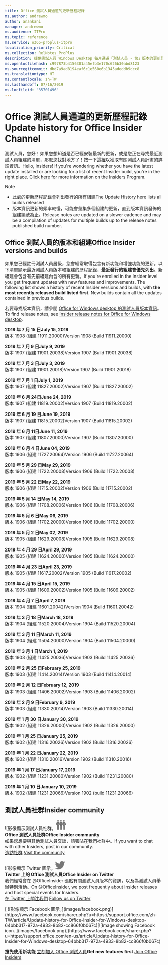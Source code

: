 ```yaml
---
title: Office 測試人員通道的更新歷程記錄
ms.author: andrewmo
author: anankani
manager: andrewmo
ms.audience: ITPro
ms.topic: reference
ms.service: o365-proplus-itpro
localization_priority: Critical
ms.collection: RelNotes_ProPlus
description: 提供測試人員 Windows Desktop 每月通道「測試人員 - 快」版本的更新歷程記錄
ms.openlocfilehash: c997873b4156301a45efb3e170c626b30abd8123
ms.sourcegitcommit: dbd7a9ad8194eaf6c1e560e6b1345adeddb9dcc8
ms.translationtype: HT
ms.contentlocale: zh-TW
ms.lasthandoff: 07/16/2019
ms.locfileid: "35701496"
---
```

# <a name="update-history-for-office-insider-channel"></a><span data-ttu-id="d7296-103">Office 測試人員通道的更新歷程記錄</span><span class="sxs-lookup"><span data-stu-id="d7296-103">Update history for Office Insider Channel</span></span>

<span data-ttu-id="d7296-p101">測試人員，您好！如果您想知道是否已經安裝最新的更新，或是您正在尋找最近測試人員組建的清單，那麼您找對地方了！按一下[這裡](https://insider.office.com/)以獲取有關測試人員計畫的詳細資訊。</span><span class="sxs-lookup"><span data-stu-id="d7296-p101">Hello, Insiders! If you're wondering whether you have the latest update installed or are looking for a list of recent Insider build, you're in the right place. Click [here](https://insider.office.com/) for more information on the Insiders Program.</span></span>

> [!NOTE]
> - <span data-ttu-id="d7296-107">此處的更新歷程記錄會列出發行的所有組建</span><span class="sxs-lookup"><span data-stu-id="d7296-107">The Update History here lists all builds released</span></span>
> - <span data-ttu-id="d7296-108">版本資訊更新的頻率較慢，可能會彙集多個組建的更新，直到版本資訊發佈的組建編號為止。</span><span class="sxs-lookup"><span data-stu-id="d7296-108">Release notes are updated on a slower cadence and may be a compilation of updates for multiple builds up to the release notes published build number.</span></span>



## <a name="office-insider-versions-and-builds"></a><span data-ttu-id="d7296-109">Office 測試人員的版本和組建</span><span class="sxs-lookup"><span data-stu-id="d7296-109">Office Insider versions and builds</span></span>

<span data-ttu-id="d7296-p102">如果您已經註冊測試人員層級，您會經常取得包含有新功能和增強功能的更新。以下清單顯示最近測試人員版本和組建的歷程記錄，**最近發行的組建會優先列出**。新組建會包含有先前組建內含的所有更新。</span><span class="sxs-lookup"><span data-stu-id="d7296-p102">If you're enrolled in the Insider level you get frequent updates with new features and improvements. The following list shows a history of recent Insider versions and builds, with **the most recently released build listed first**. New builds contain all the updates contained in previous builds.</span></span> 

<span data-ttu-id="d7296-113">若要尋找版本資訊，請參閱 [Office for Windows desktop 的測試人員版本資訊](https://docs.microsoft.com/zh-TW/OfficeUpdates/release-notes-office-insider)。</span><span class="sxs-lookup"><span data-stu-id="d7296-113">To find release notes, see [Insider release notes for Office for Windows desktop](https://docs.microsoft.com/en-us/OfficeUpdates/release-notes-office-insider).</span></span>

[//]: # (請勿移除)

<span data-ttu-id="d7296-115">**2019 年 7 月 15 日**</span><span class="sxs-lookup"><span data-stu-id="d7296-115">**July 15, 2019**</span></span><br/>
<span data-ttu-id="d7296-116">版本 1908 (組建 11911.20000)</span><span class="sxs-lookup"><span data-stu-id="d7296-116">Version 1908 (Build 11911.20000)</span></span><br/>

<span data-ttu-id="d7296-117">**2019 年 7 月 9 日**</span><span class="sxs-lookup"><span data-stu-id="d7296-117">**July 9, 2019**</span></span><br/>
<span data-ttu-id="d7296-118">版本 1907 (組建 11901.20038)</span><span class="sxs-lookup"><span data-stu-id="d7296-118">Version 1907 (Build 11901.20038)</span></span><br/>

<span data-ttu-id="d7296-119">**2019 年 7 月 3 日**</span><span class="sxs-lookup"><span data-stu-id="d7296-119">**July 3, 2019**</span></span><br/>
<span data-ttu-id="d7296-120">版本 1907 (組建 11901.20018)</span><span class="sxs-lookup"><span data-stu-id="d7296-120">Version 1907 (Build 11901.20018)</span></span><br/>

<span data-ttu-id="d7296-121">**2019 年 7 月 1 日**</span><span class="sxs-lookup"><span data-stu-id="d7296-121">**July 1, 2019**</span></span><br/>
<span data-ttu-id="d7296-122">版本 1907 (組建 11827.20002)</span><span class="sxs-lookup"><span data-stu-id="d7296-122">Version 1907 (Build 11827.20002)</span></span><br/>

<span data-ttu-id="d7296-123">**2019 年 6 月 24日**</span><span class="sxs-lookup"><span data-stu-id="d7296-123">**June 24, 2019**</span></span><br/>
<span data-ttu-id="d7296-124">版本 1907 (組建 11819.20002)</span><span class="sxs-lookup"><span data-stu-id="d7296-124">Version 1907 (Build 11819.20002)</span></span><br/>

<span data-ttu-id="d7296-125">**2019 年 6 月 19 日**</span><span class="sxs-lookup"><span data-stu-id="d7296-125">**June 19, 2019**</span></span><br/>
<span data-ttu-id="d7296-126">版本 1907 (組建 11815.20002)</span><span class="sxs-lookup"><span data-stu-id="d7296-126">Version 1907 (Build 11815.20002)</span></span><br/>

<span data-ttu-id="d7296-127">**2019 年 6 月 11日**</span><span class="sxs-lookup"><span data-stu-id="d7296-127">**June 11, 2019**</span></span><br/>
<span data-ttu-id="d7296-128">版本 1907 (組建 11807.20000)</span><span class="sxs-lookup"><span data-stu-id="d7296-128">Version 1907 (Build 11807.20000)</span></span><br/>

<span data-ttu-id="d7296-129">**2019 年 6 月 4 日**</span><span class="sxs-lookup"><span data-stu-id="d7296-129">**June 04, 2019**</span></span><br/>
<span data-ttu-id="d7296-130">版本 1906 (組建 11727.20064)</span><span class="sxs-lookup"><span data-stu-id="d7296-130">Version 1906 (Build 11727.20064)</span></span><br/>


<span data-ttu-id="d7296-131">**2019 年 5 月 29 日**</span><span class="sxs-lookup"><span data-stu-id="d7296-131">**May 29, 2019**</span></span><br/>
<span data-ttu-id="d7296-132">版本 1906 (組建 11722.20008)</span><span class="sxs-lookup"><span data-stu-id="d7296-132">Version 1906 (Build 11722.20008)</span></span><br/>

<span data-ttu-id="d7296-133">**2019 年 5 月 22 日**</span><span class="sxs-lookup"><span data-stu-id="d7296-133">**May 22, 2019**</span></span><br/> <span data-ttu-id="d7296-134">版本 1906 (組建 11715.20002)</span><span class="sxs-lookup"><span data-stu-id="d7296-134">Version 1906 (Build 11715.20002)</span></span><br/> 

<span data-ttu-id="d7296-135">**2019 年 5 月 14 日**</span><span class="sxs-lookup"><span data-stu-id="d7296-135">**May 14, 2019**</span></span><br/> <span data-ttu-id="d7296-136">版本 1906 (組建 11708.20006)</span><span class="sxs-lookup"><span data-stu-id="d7296-136">Version 1906 (Build 11708.20006)</span></span><br/>

<span data-ttu-id="d7296-137">**2019 年 5 月 6 日**</span><span class="sxs-lookup"><span data-stu-id="d7296-137">**May 06, 2019**</span></span><br/>
<span data-ttu-id="d7296-138">版本 1906 (組建 11702.20000)</span><span class="sxs-lookup"><span data-stu-id="d7296-138">Version 1906 (Build 11702.20000)</span></span><br/>

<span data-ttu-id="d7296-139">**2019 年 5 月 2 日**</span><span class="sxs-lookup"><span data-stu-id="d7296-139">**May 02, 2019**</span></span><br/>
<span data-ttu-id="d7296-140">版本 1905 (組建 11629.20008)</span><span class="sxs-lookup"><span data-stu-id="d7296-140">Version 1905 (Build 11629.20008)</span></span><br/>

<span data-ttu-id="d7296-141">**2019 年 4 月 29 日**</span><span class="sxs-lookup"><span data-stu-id="d7296-141">**April 29, 2019**</span></span><br/>
<span data-ttu-id="d7296-142">版本 1905 (組建 11624.20000)</span><span class="sxs-lookup"><span data-stu-id="d7296-142">Version 1905 (Build 11624.20000)</span></span><br/>

<span data-ttu-id="d7296-143">**2019 年 4 月 23 日**</span><span class="sxs-lookup"><span data-stu-id="d7296-143">**April 23, 2019**</span></span><br/> <span data-ttu-id="d7296-144">版本 1905 (組建 11617.20002)</span><span class="sxs-lookup"><span data-stu-id="d7296-144">Version 1905 (Build 11617.20002)</span></span><br/>

<span data-ttu-id="d7296-145">**2019 年 4 月 15 日**</span><span class="sxs-lookup"><span data-stu-id="d7296-145">**April 15, 2019**</span></span><br/> <span data-ttu-id="d7296-146">版本 1905 (組建 11609.20002)</span><span class="sxs-lookup"><span data-stu-id="d7296-146">Version 1905 (Build 11609.20002)</span></span><br/>

<span data-ttu-id="d7296-147">**2019 年 4 月 7 日**</span><span class="sxs-lookup"><span data-stu-id="d7296-147">**April 7, 2019**</span></span><br/> <span data-ttu-id="d7296-148">版本 1904 (組建 11601.20042)</span><span class="sxs-lookup"><span data-stu-id="d7296-148">Version 1904 (Build 11601.20042)</span></span><br/>

<span data-ttu-id="d7296-149">**2019 年 3 月 18 日**</span><span class="sxs-lookup"><span data-stu-id="d7296-149">**March 18, 2019**</span></span><br/> <span data-ttu-id="d7296-150">版本 1904 (組建 11520.20004)</span><span class="sxs-lookup"><span data-stu-id="d7296-150">Version 1904 (Build 11520.20004)</span></span><br/>

<span data-ttu-id="d7296-151">**2019 年 3 月 11 日**</span><span class="sxs-lookup"><span data-stu-id="d7296-151">**March 11, 2019**</span></span><br/> <span data-ttu-id="d7296-152">版本 1904 (組建 11504.20000)</span><span class="sxs-lookup"><span data-stu-id="d7296-152">Version 1904 (Build 11504.20000)</span></span><br/>

<span data-ttu-id="d7296-153">**2019 年 3 月 1 日**</span><span class="sxs-lookup"><span data-stu-id="d7296-153">**March 1, 2019**</span></span><br/> <span data-ttu-id="d7296-154">版本 1903 (組建 11425.20036)</span><span class="sxs-lookup"><span data-stu-id="d7296-154">Version 1903 (Build 11425.20036)</span></span><br/> 

<span data-ttu-id="d7296-155">**2019 年 2 月 25 日**</span><span class="sxs-lookup"><span data-stu-id="d7296-155">**February 25, 2019**</span></span><br/> <span data-ttu-id="d7296-156">版本 1903 (組建 11414.20014)</span><span class="sxs-lookup"><span data-stu-id="d7296-156">Version 1903 (Build 11414.20014)</span></span><br/> 

<span data-ttu-id="d7296-157">**2019 年 2 月 12 日**</span><span class="sxs-lookup"><span data-stu-id="d7296-157">**February 12, 2019**</span></span><br/> <span data-ttu-id="d7296-158">版本 1903 (組建 11406.20002)</span><span class="sxs-lookup"><span data-stu-id="d7296-158">Version 1903 (Build 11406.20002)</span></span><br/> 

<span data-ttu-id="d7296-159">**2019 年 2 月 9 日**</span><span class="sxs-lookup"><span data-stu-id="d7296-159">**February 9, 2019**</span></span><br/> <span data-ttu-id="d7296-160">版本 1903 (組建 11330.20014)</span><span class="sxs-lookup"><span data-stu-id="d7296-160">Version 1903 (Build 11330.20014)</span></span><br/> 

<span data-ttu-id="d7296-161">**2019 年 1 月 30 日**</span><span class="sxs-lookup"><span data-stu-id="d7296-161">**January 30, 2019**</span></span><br/> <span data-ttu-id="d7296-162">版本 1902 (組建 11326.20000)</span><span class="sxs-lookup"><span data-stu-id="d7296-162">Version 1902 (Build 11326.20000)</span></span><br/> 

<span data-ttu-id="d7296-163">**2019 年 1 月 25 日**</span><span class="sxs-lookup"><span data-stu-id="d7296-163">**January 25, 2019**</span></span><br/> <span data-ttu-id="d7296-164">版本 1902 (組建 11316.20026)</span><span class="sxs-lookup"><span data-stu-id="d7296-164">Version 1902 (Build 11316.20026)</span></span><br/> 

<span data-ttu-id="d7296-165">**2019 年 1 月 22 日**</span><span class="sxs-lookup"><span data-stu-id="d7296-165">**January 22, 2019**</span></span><br/> <span data-ttu-id="d7296-166">版本 1902 (組建 11310.20016)</span><span class="sxs-lookup"><span data-stu-id="d7296-166">Version 1902 (Build 11310.20016)</span></span><br/> 

<span data-ttu-id="d7296-167">**2019 年 1 月 17 日**</span><span class="sxs-lookup"><span data-stu-id="d7296-167">**January 17, 2019**</span></span><br/> <span data-ttu-id="d7296-168">版本 1902 (組建 11231.20080)</span><span class="sxs-lookup"><span data-stu-id="d7296-168">Version 1902 (Build 11231.20080)</span></span><br/>

<span data-ttu-id="d7296-169">**2019 年 1 月 10 日**</span><span class="sxs-lookup"><span data-stu-id="d7296-169">**January 10, 2019**</span></span><br/> <span data-ttu-id="d7296-170">版本 1902 (組建 11231.20066)</span><span class="sxs-lookup"><span data-stu-id="d7296-170">Version 1902 (build 11231.20066)</span></span><br/> 


## <a name="insider-community"></a><span data-ttu-id="d7296-171">測試人員社群</span><span class="sxs-lookup"><span data-stu-id="d7296-171">Insider community</span></span>

<span data-ttu-id="d7296-172">![影像顯示測試人員社群。</span><span class="sxs-lookup"><span data-stu-id="d7296-172">![Image showing insider community.</span></span> ](images/insidercommunity.png) <br/>
<span data-ttu-id="d7296-173">**Office 測試人員社群**</span><span class="sxs-lookup"><span data-stu-id="d7296-173">**Office Insider community**</span></span><br/> <span data-ttu-id="d7296-174">如果您想要與其他測試人員交談，請張貼在我們社群中。</span><span class="sxs-lookup"><span data-stu-id="d7296-174">If you want to chat with other Insiders, post in our community.</span></span><br/><span data-ttu-id="d7296-175"> 
[造訪社群](https://go.microsoft.com/fwlink/?linkid=843493)</span><span class="sxs-lookup"><span data-stu-id="d7296-175"> 
[Visit the community](https://go.microsoft.com/fwlink/?linkid=843493)</span></span><br/> 

<span data-ttu-id="d7296-176">![影像顯示 Twitter 圖示。</span><span class="sxs-lookup"><span data-stu-id="d7296-176">![Image showing twitter icon.</span></span> ](images/twitter.png)<br/>
<span data-ttu-id="d7296-177">**Twitter 上的 Office 測試人員**</span><span class="sxs-lookup"><span data-stu-id="d7296-177">**Office Insider on Twitter**</span></span><br/> <span data-ttu-id="d7296-178">我們經常會在 @OfficeInsider 張貼有關測試人員版本的資訊，以及為測試人員舉辦特別活動。</span><span class="sxs-lookup"><span data-stu-id="d7296-178">On @OfficeInsider, we post frequently about Insider releases and host special events for Insiders.</span></span><br/><span data-ttu-id="d7296-179"> 
[在 Twitter 上關注我們](https://go.microsoft.com/fwlink/?linkid=717717)</span><span class="sxs-lookup"><span data-stu-id="d7296-179"> 
[Follow us on Twitter](https://go.microsoft.com/fwlink/?linkid=717717)</span></span><br/> 

<span data-ttu-id="d7296-180">
  [
  ![影像顯示 Facebook 圖示。](images/facebook.png)](https://www.facebook.com/sharer.php?u=https://support.office.com/zh-TW/article/Update-history-for-Office-Insider-for-Windows-desktop-64bbb317-972a-4933-8b82-cc866f0b067c)</span><span class="sxs-lookup"><span data-stu-id="d7296-180">[![Image showing Facebook icon. ](images/facebook.png)](https://www.facebook.com/sharer.php?u=https://support.office.com/en-us/article/Update-history-for-Office-Insider-for-Windows-desktop-64bbb317-972a-4933-8b82-cc866f0b067c)</span></span>


<span data-ttu-id="d7296-181">**搶先使用新功能**
[立刻加入 Office 測試人員](https://insider.office.com/)</span><span class="sxs-lookup"><span data-stu-id="d7296-181">**Get new features first**
[Join Office Insiders](https://insider.office.com/)</span></span>